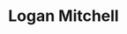 ---
layout: employee
skillsid: 2
title: 'Logan Mitchell'
permalink: /employees/:title 
location: 'Nashville'
position: 'Director of Research'
availability: 5
internal: false
categories: 
- employees
phoneNumber: 555-555-5555
email: email@gmail.com
manage: false
---